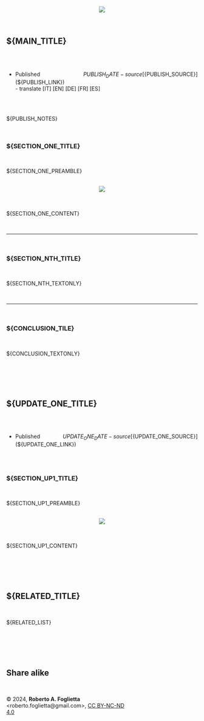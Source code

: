 <div id="firstdiv" style="max-width: 800px; margin: auto; white-space: pre-wrap; text-align: justify;">

<div align="center"><img src="img/${HEAD_IMAGE_NAME}"><br/></div>

## ${MAIN_TITLE}

* Published ${PUBLISH_DATE} - source [${PUBLISH_SOURCE}](${PUBLISH_LINK}) - translate [IT] [EN] [DE] [FR] [ES]

${PUBLISH_NOTES}

### ${SECTION_ONE_TITLE}

${SECTION_ONE_PREAMBLE}

<div align="center"><img src="${SECTION_ONE_IMAGE}"><br/></div>

${SECTION_ONE_CONTENT}

---

### ${SECTION_NTH_TITLE}

${SECTION_NTH_TEXTONLY}

---

### ${CONCLUSION_TILE}

${CONCLUSION_TEXTONLY}

<br/>

## ${UPDATE_ONE_TITLE}

* Published ${UPDATE_ONE_DATE} - source [${UPDATE_ONE_SOURCE}](${UPDATE_ONE_LINK})

### ${SECTION_UP1_TITLE}

${SECTION_UP1_PREAMBLE}

<div align="center"><img src="${SECTION_UP1_IMAGE}"><br/></div>

${SECTION_UP1_CONTENT}

<br/>

## ${RELATED_TITLE}

${RELATED_LIST}

<br/>

## Share alike

&copy; 2024, **Roberto A. Foglietta** \<roberto.foglietta<span>@</span>gmail.com\>, [CC BY-NC-ND 4.0](https://creativecommons.org/licenses/by-nc-nd/4.0/)

</div>
